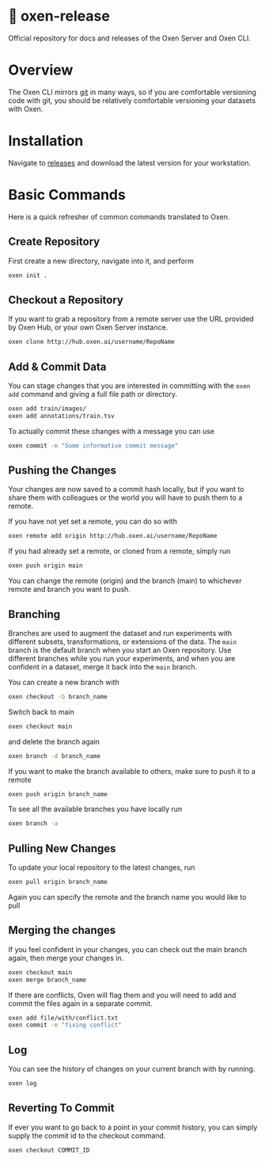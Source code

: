 # 🐂 oxen-release
Official repository for docs and releases of the Oxen Server and Oxen CLI.

# Overview

The Oxen CLI mirrors [git](https://git-scm.com/) in many ways, so if you are comfortable versioning code with git, you should be relatively comfortable versioning your datasets with Oxen.

# Installation

Navigate to [releases](https://github.com/Oxen-AI/oxen-release/releases) and download the latest version for your workstation.

# Basic Commands

Here is a quick refresher of common commands translated to Oxen.

## Create Repository

First create a new directory, navigate into it, and perform

```bash
oxen init .
```

## Checkout a Repository

If you want to grab a repository from a remote server use the URL provided by Oxen Hub, or your own Oxen Server instance.

```bash
oxen clone http://hub.oxen.ai/username/RepoName
```

## Add & Commit Data

You can stage changes that you are interested in committing with the `oxen add` command and giving a full file path or directory.

```bash
oxen add train/images/
oxen add annotations/train.tsv
```

To actually commit these changes with a message you can use

```bash
oxen commit -m "Some informative commit message"
```

## Pushing the Changes

Your changes are now saved to a commit hash locally, but if you want to share them with colleagues or the world you will have to push them to a remote.

If you have not yet set a remote, you can do so with

```bash
oxen remote add origin http://hub.oxen.ai/username/RepoName
```

If you had already set a remote, or cloned from a remote, simply run

```bash
oxen push origin main
```

You can change the remote (origin) and the branch (main) to whichever remote and branch you want to push.

## Branching

Branches are used to augment the dataset and run experiments with different subsets, transformations, or extensions of the data. The `main` branch is the default branch when you start an Oxen repository. Use different branches while you run your experiments, and when you are confident in a dataset, merge it back into the `main` branch.

You can create a new branch with

```bash
oxen checkout -b branch_name
```

Switch back to main

```bash
oxen checkout main
```

and delete the branch again

```bash
oxen branch -d branch_name
```

If you want to make the branch available to others, make sure to push it to a remote

```bash
oxen push origin branch_name
```

To see all the available branches you have locally run

```bash
oxen branch -a
```

## Pulling New Changes

To update your local repository to the latest changes, run

```bash
oxen pull origin branch_name
```

Again you can specify the remote and the branch name you would like to pull

## Merging the changes

If you feel confident in your changes, you can check out the main branch again, then merge your changes in.

```bash
oxen checkout main
oxen merge branch_name
```

If there are conflicts, Oxen will flag them and you will need to add and commit the files again in a separate commit.

```bash
oxen add file/with/conflict.txt
oxen commit -m "fixing conflict"
```

## Log

You can see the history of changes on your current branch with by running.

```bash
oxen log
```

## Reverting To Commit

If ever you want to go back to a point in your commit history, you can simply supply the commit id to the checkout command.

```bash
oxen checkout COMMIT_ID
```
